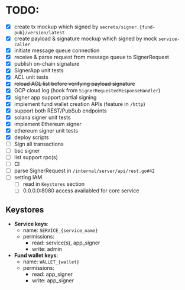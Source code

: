 # TODO:

- [x] create tx mockup which signed by `secrets/signer.{fund-pub}/version/latest`
- [x] create payload & signature mockup which signed by mock `service-caller`
- [x] initiate message queue connection
- [x] receive & parse request from message queue to SignerRequest
- [x] publish on-chain signature
- [x] SignerApp unit tests
- [x] ACL unit tests
- [x] ~~reload ACL list before verifying payload signature~~
- [x] GCP cloud log (hook from `SignerRequestedResponseHandler`)
- [x] signer app support partial signing
- [x] implement fund wallet creation APIs (feature in `/http`)
- [x] support both REST/PubSub endpoints
- [x] solana signer unit tests
- [x] implement Ethereum signer
- [x] ethereum signer unit tests
- [x] deploy scripts
- [ ] Sign all transactions
- [ ] bsc signer
- [ ] list support rpc(s)
- [ ] CI
- [ ] parse SignerRequest in `/internal/server/api/rest.go#42`
- [ ] setting IAM
  - [ ] read in `Keystores` section
  - [ ] 0.0.0.0:8080 access availabled for core service

## Keystores

- **Service keys**:
  - name: `SERVICE_{service_name}`
  - permissions:
    - read: service(s), app_signer
    - write: admin
- **Fund wallet keys**:
  - name: `WALLET_{wallet}`
  - permissions:
    - read: app_signer
    - write: app_signer
